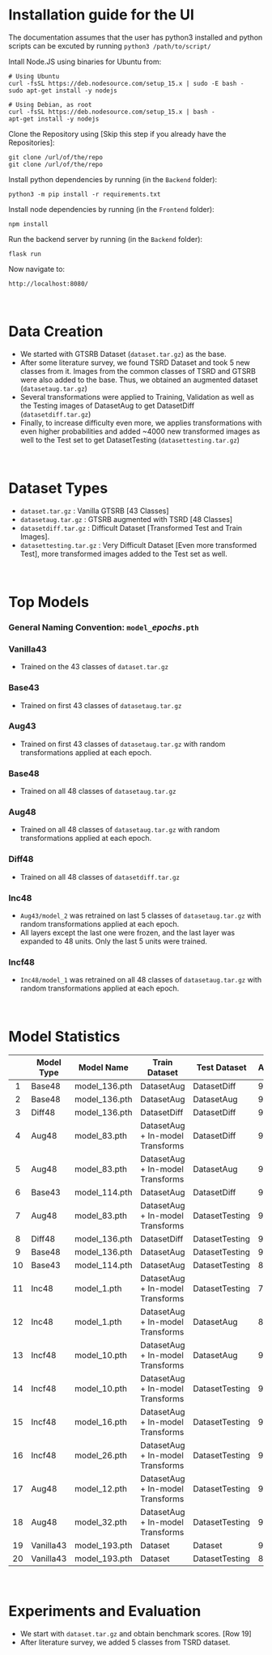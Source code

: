 # Installation guide for the UI

The documentation assumes that the user has python3 installed and python scripts can be excuted by running ```python3 /path/to/script/```

Intall Node.JS using binaries for Ubuntu from:

```
# Using Ubuntu
curl -fsSL https://deb.nodesource.com/setup_15.x | sudo -E bash -
sudo apt-get install -y nodejs

# Using Debian, as root
curl -fsSL https://deb.nodesource.com/setup_15.x | bash -
apt-get install -y nodejs
```

Clone the Repository using [Skip this step if you already have the Repositories]:
```
git clone /url/of/the/repo
git clone /url/of/the/repo
```

Install python dependencies by running (in the ```Backend``` folder):
```
python3 -m pip install -r requirements.txt
```

Install node dependencies by running (in the ```Frontend``` folder):
```
npm install
```

Run the backend server by running (in the ```Backend``` folder):
```
flask run
```

Now navigate to:
```
http://localhost:8080/
```

<br/>

# Data Creation

* We started with GTSRB Dataset (```dataset.tar.gz```) as the base.
* After some literature survey, we found TSRD Dataset and took 5 new classes from it. Images from the common classes of TSRD and GTSRB were also added to the base. Thus, we obtained an augmented dataset (```datasetaug.tar.gz```)
* Several transformations were applied to Training, Validation as well as the Testing images of DatasetAug to get DatasetDiff (```datasetdiff.tar.gz```)
* Finally, to increase difficulty even more, we applies transformations with even higher probabilities and added ~4000 new transformed images as well to the Test set to get DatasetTesting (```datasettesting.tar.gz```)

<br/>

# Dataset Types

* ```dataset.tar.gz``` : Vanilla GTSRB [43 Classes]
* ```datasetaug.tar.gz``` : GTSRB augmented with TSRD [48 Classes]
* ```datasetdiff.tar.gz``` : Difficult Dataset [Transformed Test and Train Images].
* ```datasettesting.tar.gz``` : Very Difficult Dataset [Even more transformed Test], more transformed images added to the Test set as well.

<br/>

# Top Models

### General Naming Convention: ```model_```<i>epochs</i>```.pth```

### Vanilla43

* Trained on the 43 classes of ```dataset.tar.gz```

### Base43

* Trained on first 43 classes of ```datasetaug.tar.gz```

### Aug43

* Trained on first 43 classes of ```datasetaug.tar.gz``` with random transformations applied at each epoch.

### Base48

* Trained on all 48 classes of ```datasetaug.tar.gz```

### Aug48

* Trained on all 48 classes of ```datasetaug.tar.gz``` with random transformations applied at each epoch.

### Diff48

* Trained on all 48 classes of ```datasetdiff.tar.gz```

### Inc48

* ```Aug43/model_2``` was retrained on last 5 classes of ```datasetaug.tar.gz``` with random transformations applied at each epoch. 
* All layers except the last one were frozen, and the last layer was expanded to 48 units. Only the last 5 units were trained.

### Incf48

* ```Inc48/model_1``` was retrained on all 48 classes of ```datasetaug.tar.gz``` with random transformations applied at each epoch.

<br/>

# Model Statistics

|    	| Model Type 	| Model Name    	| Train Dataset                    	| Test Dataset   	| Accuracy 	| F1 Score 	|
|:--:	|------------	|---------------	|----------------------------------	|----------------	|----------	|----------	|
|  1 	| Base48     	| model_136.pth 	| DatasetAug                       	| DatasetDiff    	|  93.166  	|   0.905  	|
|  2 	| Base48     	| model_136.pth 	| DatasetAug                       	| DatasetAug     	|  97.393  	|   0.954  	|
|  3 	| Diff48     	| model_136.pth 	| DatasetDiff                      	| DatasetDiff    	|  95.322  	|   0.931  	|
|  4 	| Aug48      	| model_83.pth  	| DatasetAug + In-model Transforms 	| DatasetDiff    	|  97.118  	|   0.957  	|
|  5 	| Aug48      	| model_83.pth  	| DatasetAug + In-model Transforms 	| DatasetAug     	|  98.701  	|   0.976  	|
|  6 	| Base43     	| model_114.pth 	| DatasetAug                       	| DatasetDiff    	|  91.033  	|   0.812  	|
|  7 	| Aug48      	| model_83.pth  	| DatasetAug + In-model Transforms 	| DatasetTesting 	|  96.311  	|   0.950  	|
|  8 	| Diff48     	| model_136.pth 	| DatasetDiff                      	| DatasetTesting 	|  94.074  	|   0.919  	|
|  9 	| Base48     	| model_136.pth 	| DatasetAug                       	| DatasetTesting 	|  91.119  	|   0.884  	|
| 10 	| Base43     	| model_114.pth 	| DatasetAug                       	| DatasetTesting 	|  89.080  	|   0.794  	|
| 11 	| Inc48      	| model_1.pth   	| DatasetAug + In-model Transforms 	| DatasetTesting 	|  74.529  	|   0.756  	|
| 12 	| Inc48      	| model_1.pth   	| DatasetAug + In-model Transforms 	| DatasetAug     	|  80.683  	|   0.817  	|
| 13 	| Incf48     	| model_10.pth  	| DatasetAug + In-model Transforms 	| DatasetAug     	|  98.387  	|   0.973  	|
| 14 	| Incf48     	| model_10.pth  	| DatasetAug + In-model Transforms 	| DatasetTesting 	|  94.616  	|   0.928  	|
| 15 	| Incf48     	| model_16.pth  	| DatasetAug + In-model Transforms 	| DatasetTesting 	|  95.280  	|   0.937  	|
| 16 	| Incf48     	| model_26.pth  	| DatasetAug + In-model Transforms 	| DatasetTesting 	|  95.769  	|   0.945  	|
| 17 	| Aug48      	| model_12.pth  	| DatasetAug + In-model Transforms 	| DatasetTesting 	|  91.900  	|   0.898  	|
| 18 	| Aug48      	| model_32.pth  	| DatasetAug + In-model Transforms 	| DatasetTesting 	|  94.773  	|   0.929  	|
| 19 	| Vanilla43  	| model_193.pth 	| Dataset                          	| Dataset        	|  97.736  	|   0.958  	|
| 20 	| Vanilla43  	| model_193.pth 	| Dataset                          	| DatasetTesting 	|  88.282  	|   0.777  	|

<br/>

# Experiments and Evaluation

* We start with ```dataset.tar.gz``` and obtain benchmark scores. [Row 19]
* After literature survey, we added 5 classes from TSRD dataset. 